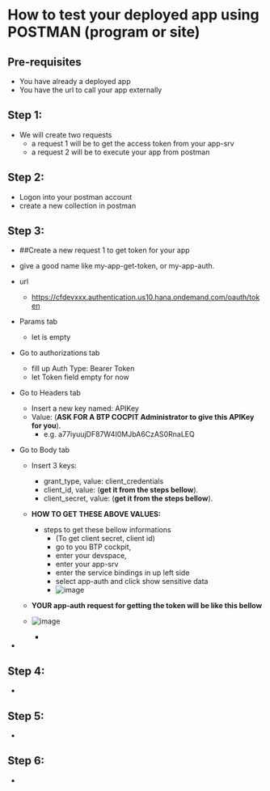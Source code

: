# How to test your deployed app using POSTMAN (program or site)

## Pre-requisites
- You have already a deployed app
- You have the url to call your app externally
## Step 1: 
- We will create two requests
  - a request 1 will be to get the access token from your app-srv
  - a request 2 will be to execute your app from postman
## Step 2: 
- Logon into your postman account
- create a new collection in postman
## Step 3:
- ##Create a new request 1 to get token for your app
- give a good name like my-app-get-token, or my-app-auth.
- url
  - https://cfdevxxx.authentication.us10.hana.ondemand.com/oauth/token
- Params tab
  - let is empty
- Go to authorizations tab
  - fill up Auth Type: Bearer Token
  - let Token field empty for now
- Go to Headers tab
  - Insert a new key named: APIKey
  - Value: (**ASK FOR A BTP COCPIT Administrator to give this APIKey for you**).
    - e.g. a77iyuujDF87W4I0MJbA6CzAS0RnaLEQ
- Go to Body tab
  - Insert 3 keys:
    - grant_type, value: client_credentials
    - client_id, value: (**get it from the steps bellow**).
    - client_secret, value: (**get it from the steps bellow**).
  - **HOW TO GET THESE ABOVE VALUES:**
    - steps to get these bellow informations
      - (To get client secret, client id)
      - go to you BTP cockpit,
      - enter your devspace,
      - enter your app-srv
      - enter the service bindings in up left side
      - select app-auth and click show sensitive data
      - ![image](https://github.com/user-attachments/assets/01886eb5-4f4f-4348-8606-e8f4d81a3f53)
  - **YOUR app-auth request for getting the token will be like this bellow**
  - ![image](https://github.com/user-attachments/assets/79f33784-1d0c-4fc2-97fd-fa2dec476a61)




    - 

- 
  
## Step 4: 
- 

## Step 5: 
- 

## Step 6:
- 



  
